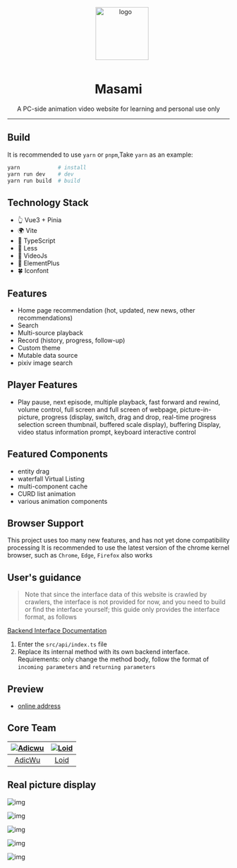 <p align="center">
    <img alt="logo" src="https://api.adicw.cn/static/logo/comic-pc.png" width="120" height="120" style="margin-bottom: 10px;">
</p>

<h1 align="center">Masami</h1>

<p align="center">A PC-side animation video website for learning and personal use only</p>

---

## Build

It is recommended to use `yarn` or `pnpm`,Take `yarn` as an example:

```bash
yarn            # install
yarn run dev    # dev
yarn run build  # build
```

## Technology Stack

- 👆 Vue3 + Pinia
- 🌍 Vite
- 💪 TypeScript
- 🍭 Less
- 📖 VideoJs
- 🌷 ElementPlus
- 🍀 Iconfont

## Features

- Home page recommendation (hot, updated, new news, other recommendations)
- Search
- Multi-source playback
- Record (history, progress, follow-up)
- Custom theme
- Mutable data source
- pixiv image search

## Player Features

- Play pause, next episode, multiple playback, fast forward and rewind, volume control, full screen and full screen of webpage, picture-in-picture, progress (display, switch, drag and drop, real-time progress selection screen thumbnail, buffered scale display), buffering Display, video status information prompt, keyboard interactive control

## Featured Components

- entity drag
- waterfall Virtual Listing
- multi-component cache
- CURD list animation
- various animation components

## Browser Support

This project uses too many new features, and has not yet done compatibility processing
It is recommended to use the latest version of the chrome kernel browser, such as `Chrome`, `Edge`, `Firefox` also works

## User's guidance

> Note that since the interface data of this website is crawled by crawlers, the interface is not provided for now, and you need to build or find the interface yourself; this guide only provides the interface format, as follows

[Backend Interface Documentation](https://gitee.com/adicwu/comic-pc/wikis/pages)

1. Enter the `src/api/index.ts` file
2. Replace its internal method with its own backend interface. Requirements: only change the method body, follow the format of `incoming parameters` and `returning parameters`

## Preview

- [online address](http://comic.adicw.cn/)

## Core Team

| [![Adicwu](https://avatars.githubusercontent.com/u/40051597?s=80)](https://github.com/Adicwu/) | [![Loid](https://avatars.githubusercontent.com/u/19285429?s=80&v=4)](https://github.com/1oid/) |
| :--------------------------------------------------------------------------------------------: | :--------------------------------------------------------------------------------------------: |
|                              [AdicWu](https://github.com/Adicwu)                               |                                [Loid](https://github.com/1oid)                                 |

## Real picture display

![img](https://p6-juejin.byteimg.com/tos-cn-i-k3u1fbpfcp/f6448089fcb44889a08e8ec50594deea~tplv-k3u1fbpfcp-watermark.image?)

![img](https://p6-juejin.byteimg.com/tos-cn-i-k3u1fbpfcp/9d9fe45a7d9648739261ed74f2251988~tplv-k3u1fbpfcp-watermark.image?)

![img](https://p3-juejin.byteimg.com/tos-cn-i-k3u1fbpfcp/a72485c459ad40a697b5de7e78d1cf4a~tplv-k3u1fbpfcp-watermark.image?)

![img](https://p3-juejin.byteimg.com/tos-cn-i-k3u1fbpfcp/3a518e8edb354d83bb261ec01715ce3a~tplv-k3u1fbpfcp-watermark.image?)

![img](https://p9-juejin.byteimg.com/tos-cn-i-k3u1fbpfcp/7d259568c5b14a28a8ddce6cdc557106~tplv-k3u1fbpfcp-watermark.image?)
